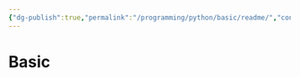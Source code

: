 ```yaml
---
{"dg-publish":true,"permalink":"/programming/python/basic/readme/","contentClasses":".content svg {width: 100%; height: auto;}"}
---
```



# Basic
